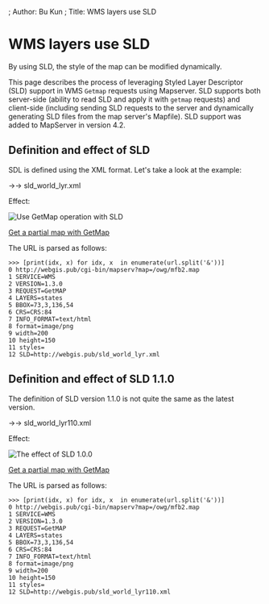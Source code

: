 ; Author: Bu Kun
; Title: WMS layers use SLD

# WMS layers use SLD

By using SLD, the style of the map can be modified dynamically.

This page describes the process of leveraging Styled Layer Descriptor (SLD) support in WMS ``Getmap`` requests using Mapserver.
SLD supports both server-side (ability to read SLD and apply it with ``getmap`` requests) and client-side (including sending SLD requests to the server and dynamically generating SLD files from the map server's Mapfile). SLD support was added to MapServer in version 4.2.

## Definition and effect of SLD

SDL is defined using the XML format. Let's take a look at the example:

->-> sld_world_lyr.xml

Effect:


![Use GetMap operation with SLD](http://webgis.pub/cgi-bin/mapserv?map=/owg/mfb2.map&SERVICE=WMS&VERSION=1.3.0&REQUEST=GetMAP&LAYERS=states&BBOX=73,3,136,54&CRS=CRS:84&INFO_FORMAT=text/html&format=image/png&width=200&height=150&styles=&SLD=http://webgis.pub/sld_world_lyr.xml)


<a href="{SITE_URL}/cgi-bin/mapserv?map=/owg/mfb2.map&SERVICE=WMS&VERSION=1.3.0&REQUEST=GetMAP&LAYERS=states&BBOX=73,3,136,54&CRS=CRS:84&INFO_FORMAT=text/html&format=image/png&width=200&height=150&styles=&SLD=http://webgis.pub/sld_world_lyr.xml" target="_blank">
Get a partial map with GetMap
</a>

The URL is parsed as follows:

    >>> [print(idx, x) for idx, x  in enumerate(url.split('&'))]
    0 http://webgis.pub/cgi-bin/mapserv?map=/owg/mfb2.map
    1 SERVICE=WMS
    2 VERSION=1.3.0
    3 REQUEST=GetMAP
    4 LAYERS=states
    5 BBOX=73,3,136,54
    6 CRS=CRS:84
    7 INFO_FORMAT=text/html
    8 format=image/png
    9 width=200
    10 height=150
    11 styles=
    12 SLD=http://webgis.pub/sld_world_lyr.xml


## Definition and effect of SLD 1.1.0

The definition of SLD version 1.1.0 is not quite the same as the latest version.

->-> sld_world_lyr110.xml

Effect:

![The effect of SLD 1.0.0](http://webgis.pub/cgi-bin/mapserv?map=/owg/mfb2.map&SERVICE=WMS&VERSION=1.3.0&REQUEST=GetMAP&LAYERS=states&BBOX=73,3,136,54&CRS=CRS:84&INFO_FORMAT=text/html&format=image/png&width=200&height=150&styles=&SLD=http://webgis.pub/sld_world_lyr110.xml)

<a href="{SITE_URL}/cgi-bin/mapserv?map=/owg/mfb2.map&SERVICE=WMS&VERSION=1.3.0&REQUEST=GetMAP&LAYERS=states&BBOX=73,3,136,54&CRS=CRS:84&INFO_FORMAT=text/html&format=image/png&width=200&height=150&styles=&SLD=http://webgis.pub/sld_world_lyr110.xml" target="_blank">
Get a partial map with GetMap
</a>

The URL is parsed as follows:

    >>> [print(idx, x) for idx, x  in enumerate(url.split('&'))]
    0 http://webgis.pub/cgi-bin/mapserv?map=/owg/mfb2.map
    1 SERVICE=WMS
    2 VERSION=1.3.0
    3 REQUEST=GetMAP
    4 LAYERS=states
    5 BBOX=73,3,136,54
    6 CRS=CRS:84
    7 INFO_FORMAT=text/html
    8 format=image/png
    9 width=200
    10 height=150
    11 styles=
    12 SLD=http://webgis.pub/sld_world_lyr110.xml

